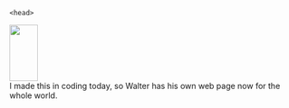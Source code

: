
<html>
 
    <head>

        
       
<style>
  body{
 background-color:linear-gradient(to bottom, #0000ff 0%, #ff0000 100%);
 .walter{
 width:50px;
 height:100px;
  </style>

<div class="walters">
<img class="walter" src='https://lh3.googleusercontent.com/WFxm-gl_QxwE2VGS8OjVLcuU7PudEAI47RzPmF862yC8UnO8VNjTBDxpqPA5J6h6Co9IRODwHNHTEO-_7Cwis0GvtabtHROhM8Ti0EJj3z20dUC_W9QqDIQCjR6FuSAG-UTmtyO7SQ=w2400' /></a>
 </div>
    </head>
    <body>
       I made this in coding today, so Walter has his own web page now for the whole world.
    </body>
</html>
